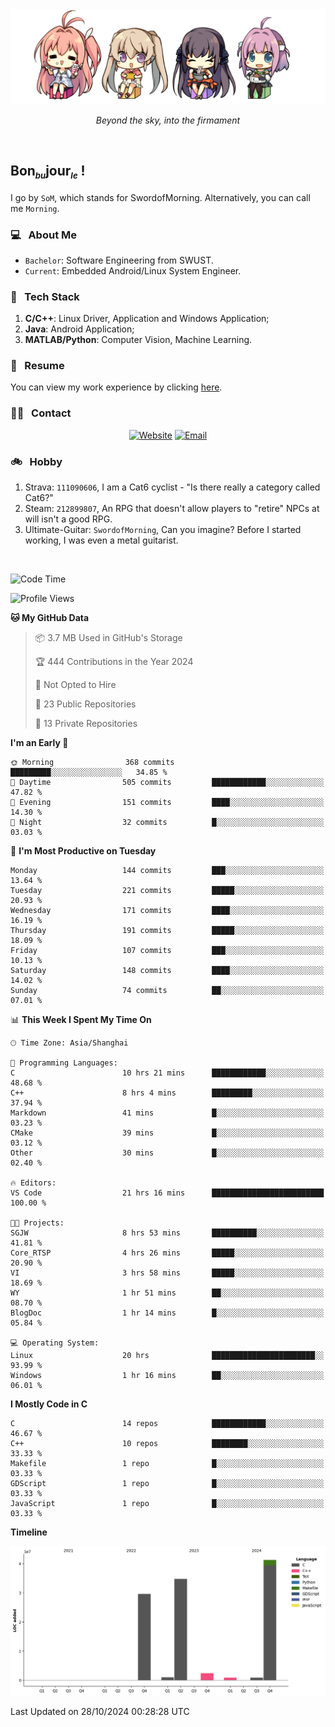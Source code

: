 <img src="./pic/Aokana.png">
<p align="center"><em>Beyond the sky, into the firmament</em></p>

<br/>

## Bon<sub><em><font size=2>bu</font></em></sub>jour<sub><em><font size=2>le</font></em></sub> !

I go by `SoM`, which stands for SwordofMorning. Alternatively, you can call me `Morning`.

### 💻 &nbsp; About Me

- `Bachelor`: Software Engineering from SWUST.
- `Current`: Embedded Android/Linux System Engineer.

### 🔧 &nbsp; Tech Stack

1. **C/C++**: Linux Driver, Application and Windows Application;
2. **Java**: Android Application;
3. **MATLAB/Python**: Computer Vision, Machine Learning.

### 📝 &nbsp; Resume

You can view my work experience by clicking <a href="https://swordofmorning.com/index.php/contact/">here</a>.

### 🤝🏻 &nbsp; Contact

<p align="center">
<a href="https://swordofmorning.com/"><img alt="Website" src="https://img.shields.io/badge/Website-swordofmorning.com-blue?style=flat-square&logo=google-chrome"></a>
<a href="mailto:master@xiaojintao.email
"><img alt="Email" src="https://img.shields.io/badge/Email-master@xiaojintao.email-blue?style=flat-square&logo=gmail"></a>
</p>

### 🚲 &nbsp; Hobby

1. Strava: `111090606`, I am a Cat6 cyclist - "Is there really a category called Cat6?"
2. Steam: `212899807`, An RPG that doesn't allow players to "retire" NPCs at will isn't a good RPG.
3. Ultimate-Guitar: `SwordofMorning`, Can you imagine? Before I started working, I was even a metal guitarist.

<br/>

<!--START_SECTION:waka-->
![Code Time](http://img.shields.io/badge/Code%20Time-256%20hrs%2022%20mins-blue)

![Profile Views](http://img.shields.io/badge/Profile%20Views-0-blue)

**🐱 My GitHub Data** 

> 📦 3.7 MB Used in GitHub's Storage 
 > 
> 🏆 444 Contributions in the Year 2024
 > 
> 🚫 Not Opted to Hire
 > 
> 📜 23 Public Repositories 
 > 
> 🔑 13 Private Repositories 
 > 
**I'm an Early 🐤** 

```text
🌞 Morning                368 commits         █████████░░░░░░░░░░░░░░░░   34.85 % 
🌆 Daytime                505 commits         ████████████░░░░░░░░░░░░░   47.82 % 
🌃 Evening                151 commits         ████░░░░░░░░░░░░░░░░░░░░░   14.30 % 
🌙 Night                  32 commits          █░░░░░░░░░░░░░░░░░░░░░░░░   03.03 % 
```
📅 **I'm Most Productive on Tuesday** 

```text
Monday                   144 commits         ███░░░░░░░░░░░░░░░░░░░░░░   13.64 % 
Tuesday                  221 commits         █████░░░░░░░░░░░░░░░░░░░░   20.93 % 
Wednesday                171 commits         ████░░░░░░░░░░░░░░░░░░░░░   16.19 % 
Thursday                 191 commits         █████░░░░░░░░░░░░░░░░░░░░   18.09 % 
Friday                   107 commits         ███░░░░░░░░░░░░░░░░░░░░░░   10.13 % 
Saturday                 148 commits         ████░░░░░░░░░░░░░░░░░░░░░   14.02 % 
Sunday                   74 commits          ██░░░░░░░░░░░░░░░░░░░░░░░   07.01 % 
```


📊 **This Week I Spent My Time On** 

```text
🕑︎ Time Zone: Asia/Shanghai

💬 Programming Languages: 
C                        10 hrs 21 mins      ████████████░░░░░░░░░░░░░   48.68 % 
C++                      8 hrs 4 mins        █████████░░░░░░░░░░░░░░░░   37.94 % 
Markdown                 41 mins             █░░░░░░░░░░░░░░░░░░░░░░░░   03.23 % 
CMake                    39 mins             █░░░░░░░░░░░░░░░░░░░░░░░░   03.12 % 
Other                    30 mins             █░░░░░░░░░░░░░░░░░░░░░░░░   02.40 % 

🔥 Editors: 
VS Code                  21 hrs 16 mins      █████████████████████████   100.00 % 

🐱‍💻 Projects: 
SGJW                     8 hrs 53 mins       ██████████░░░░░░░░░░░░░░░   41.81 % 
Core_RTSP                4 hrs 26 mins       █████░░░░░░░░░░░░░░░░░░░░   20.90 % 
VI                       3 hrs 58 mins       █████░░░░░░░░░░░░░░░░░░░░   18.69 % 
WY                       1 hr 51 mins        ██░░░░░░░░░░░░░░░░░░░░░░░   08.70 % 
BlogDoc                  1 hr 14 mins        █░░░░░░░░░░░░░░░░░░░░░░░░   05.84 % 

💻 Operating System: 
Linux                    20 hrs              ███████████████████████░░   93.99 % 
Windows                  1 hr 16 mins        ██░░░░░░░░░░░░░░░░░░░░░░░   06.01 % 
```

**I Mostly Code in C** 

```text
C                        14 repos            ████████████░░░░░░░░░░░░░   46.67 % 
C++                      10 repos            ████████░░░░░░░░░░░░░░░░░   33.33 % 
Makefile                 1 repo              █░░░░░░░░░░░░░░░░░░░░░░░░   03.33 % 
GDScript                 1 repo              █░░░░░░░░░░░░░░░░░░░░░░░░   03.33 % 
JavaScript               1 repo              █░░░░░░░░░░░░░░░░░░░░░░░░   03.33 % 
```



**Timeline**

![Lines of Code chart](https://raw.githubusercontent.com/SwordofMorning/SwordofMorning/main/assets/bar_graph.png)


 Last Updated on 28/10/2024 00:28:28 UTC
<!--END_SECTION:waka-->
